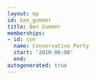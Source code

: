 ```yaml
---
layout: mp
id: ben_gummer
title: Ben Gummer
memberships:
- id: con
  name: Conservative Party
  start: '2010-06-08'
  end: 
autogenerated: true
---
```

